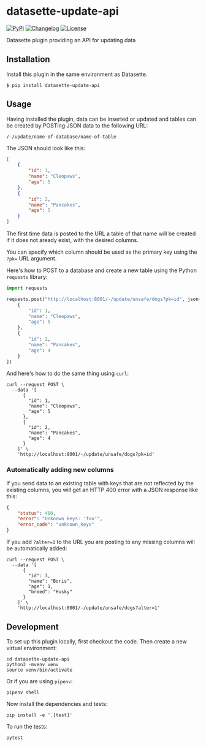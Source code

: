 # datasette-update-api

[![PyPI](https://img.shields.io/pypi/v/datasette-update-api.svg)](https://pypi.org/project/datasette-update-api/)
[![Changelog](https://img.shields.io/github/v/release/simonw/datasette-update-api?label=changelog)](https://github.com/simonw/datasette-update-api/releases)
[![License](https://img.shields.io/badge/license-Apache%202.0-blue.svg)](https://github.com/simonw/datasette-update-api/blob/master/LICENSE)

Datasette plugin providing an API for updating data

## Installation

Install this plugin in the same environment as Datasette.

    $ pip install datasette-update-api

## Usage

Having installed the plugin, data can be inserted or updated and tables can be created by POSTing JSON data to the following URL:

    /-/update/name-of-database/name-of-table

The JSON should look like this:

```json
[
    {
        "id": 1,
        "name": "Cleopaws",
        "age": 5
    },
    {
        "id": 2,
        "name": "Pancakes",
        "age": 5
    }
]
```

The first time data is posted to the URL a table of that name will be created if it does not aready exist, with the desired columns.

You can specify which column should be used as the primary key using the `?pk=` URL argument.

Here's how to POST to a database and create a new table using the Python `requests` library:

```python
import requests

requests.post("http://localhost:8001/-/update/unsafe/dogs?pk=id", json=[
    {
        "id": 1,
        "name": "Cleopaws",
        "age": 5
    },
    {
        "id": 2,
        "name": "Pancakes",
        "age": 4
    }
])
```
And here's how to do the same thing using `curl`:

```
curl --request POST \
  --data '[
      {
        "id": 1,
        "name": "Cleopaws",
        "age": 5
      },
      {
        "id": 2,
        "name": "Pancakes",
        "age": 4
      }
    ]' \
    'http://localhost:8001/-/update/unsafe/dogs?pk=id'
```

### Automatically adding new columns

If you send data to an existing table with keys that are not reflected by the existing columns, you will get an HTTP 400 error with a JSON response like this:

```json
{
    "status": 400,
    "error": "Unknown keys: 'foo'",
    "error_code": "unknown_keys"
}
```

If you add `?alter=1` to the URL you are posting to any missing columns will be automatically added:

```
curl --request POST \
  --data '[
      {
        "id": 3,
        "name": "Boris",
        "age": 1,
        "breed": "Husky"
      }
    ]' \
    'http://localhost:8001/-/update/unsafe/dogs?alter=1'
```

## Development

To set up this plugin locally, first checkout the code. Then create a new virtual environment:

    cd datasette-update-api
    python3 -mvenv venv
    source venv/bin/activate

Or if you are using `pipenv`:

    pipenv shell

Now install the dependencies and tests:

    pip install -e '.[test]'

To run the tests:

    pytest
